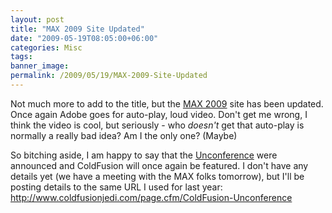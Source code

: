 ```yaml
---
layout: post
title: "MAX 2009 Site Updated"
date: "2009-05-19T08:05:00+06:00"
categories: Misc 
tags: 
banner_image: 
permalink: /2009/05/19/MAX-2009-Site-Updated
---
```


Not much more to add to the title, but the <a href="https://max.adobe.com/">MAX 2009</a> site has been updated. Once again Adobe goes for auto-play, loud video. Don't get me wrong, I think the video is cool, but seriously - who <i>doesn't</i> get that auto-play is normally a really bad idea? Am I the only one? (Maybe)

So bitching aside, I am happy to say that the <a href="https://max.adobe.com/#sessions_discussions">Unconference</a> were announced and ColdFusion will once again be featured. I don't have any details yet (we have a meeting with the MAX folks tomorrow), but I'll be posting details to the same URL I used for last year: <a href="http://www.raymondcamden.com/page.cfm/ColdFusion-Unconference">http://www.coldfusionjedi.com/page.cfm/ColdFusion-Unconference</a>